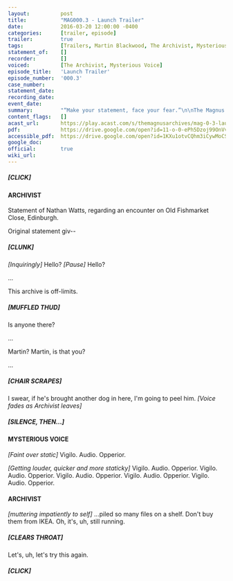 ```yaml
---
layout:          post
title:           "MAG000.3 - Launch Trailer"
date:            2016-03-20 12:00:00 -0400
categories:      [trailer, episode]
trailer:         true
tags:            [Trailers, Martin Blackwood, The Archivist, Mysterious Voice, The Eye]
statement_of:    []
recorder:        []
voiced:          [The Archivist, Mysterious Voice]
episode_title:   'Launch Trailer'
episode_number:  '000.3'
case_number:     
statement_date:  
recording_date:  
event_date:      
summary:         "“Make your statement, face your fear.”\n\nThe Magnus Archives are… OPEN.\n\nCome listen to our weekly horror fiction podcast examining what lurks in the archives of the Magnus Institute, an organisation dedicated to researching the esoteric and the weird. Join Jonathan Sims as he explores the archive, but be be warned, as he looks into its depths something starts to look back…\n\nNew episodes every Thursday produced by Rusty Quill, featuring guest actors, short stories, serial plots and more."
content_flags:   []
acast_url:       https://play.acast.com/s/themagnusarchives/mag-0-3-launch-trailer
pdf:             https://drive.google.com/open?id=11-o-0-ePh5Dzoj99OnVv785uGciq_5R0
accessible_pdf:  https://drive.google.com/open?id=1KXu1otvCQhm3iCywMoCS7nKVz0ZS-yZx
google_doc:      
official:        true
wiki_url:        
---
```



##### [CLICK]

#### ARCHIVIST

Statement of Nathan Watts, regarding an encounter on Old Fishmarket Close, Edinburgh.

Original statement giv--

##### [CLUNK]

_[Inquiringly]_ Hello? _[Pause]_ Hello?

...

This archive is off-limits.

##### [MUFFLED THUD]

Is anyone there?

...

Martin? Martin, is that you?

...

##### [CHAIR SCRAPES]

I swear, if he's brought another dog in here, I'm going to peel him. _[Voice fades as Archivist leaves]_

##### [SILENCE, THEN...]

#### MYSTERIOUS VOICE

_[Faint over static]_ Vigilo. Audio. Opperior.

_[Getting louder, quicker and more staticky]_
Vigilo. Audio. Opperior.
Vigilo. Audio. Opperior.
Vigilo. Audio. Opperior.
Vigilo. Audio. Opperior.
Vigilo. Audio. Opperior.

#### ARCHIVIST

_[muttering impatiently to self]_ ...piled so many files on a shelf. Don't buy them from IKEA. Oh, it's, uh, still running.

##### [CLEARS THROAT]

Let's, uh, let's try this again.

##### [CLICK]